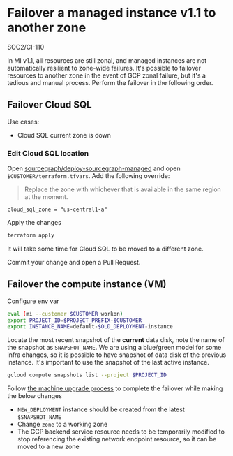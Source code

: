 # Failover a managed instance v1.1 to another zone

<span class="badge badge-note">SOC2/CI-110</span>

In MI v1.1, all resources are still zonal, and managed instances are not automatically resilient to zone-wide failures. It's possible to failover resources to another zone in the event of GCP zonal failure, but it's a tedious and manual process. Perform the failover in the following order.

## Failover Cloud SQL

Use cases:

- Cloud SQL current zone is down

### Edit Cloud SQL location

Open [sourcegraph/deploy-sourcegraph-managed] and open `$CUSTOMER/terraform.tfvars`. Add the following override:

> Replace the zone with whichever that is available in the same region at the moment.

```hcl
cloud_sql_zone = "us-central1-a"
```

Apply the changes

```sh
terraform apply
```

It will take some time for Cloud SQL to be moved to a different zone.

Commit your change and open a Pull Request.

## Failover the compute instance (VM)

<!-- TODO
Validate this actualy works
-->

Configure env var

```sh
eval (mi --customer $CUSTOMER workon)
export PROJECT_ID=$PROJECT_PREFIX-$CUSTOMER
export INSTANCE_NAME=default-$OLD_DEPLOYMENT-instance
```

Locate the most recent snapshot of the **current** data disk, note the name of the snapshot as `SNAPSHOT_NAME`. We are using a blue/green model for some infra changes, so it is possible to have snapshot of data disk of the previous instance. It's important to use the snapshot of the last active instance.

```sh
gcloud compute snapshots list --project $PROJECT_ID
```

Follow [the machine upgrade process](./mi1-1_upgrade_process.md) to complete the failover while making the below changes

- `NEW_DEPLOYMENT` instance should be created from the latest `$SNAPSHOT_NAME`
- Change `zone` to a working zone
- The GCP backend service resource needs to be temporarily modified to stop referencing the existing network endpoint resource, so it can be moved to a new zone

[sourcegraph/deploy-sourcegraph-managed]: https://github.com/sourcegraph/deploy-sourcegraph-managed

